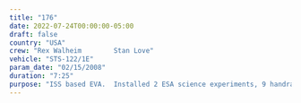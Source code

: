 ```yaml
---
title: "176"
date: 2022-07-24T00:00:00-05:00
draft: false
country: "USA"
crew: "Rex Walheim        Stan Love"
vehicle: "STS-122/1E"
param_date: "02/15/2008"
duration: "7:25"
purpose: "ISS based EVA.  Installed 2 ESA science experiments, 9 handrails, 2 foot restraint sockets and keel pin cover on Columbus.  Transfered failed CMG for Shuttle return.  \nPhotographed sharp edge on airlock handrail"
---
```

